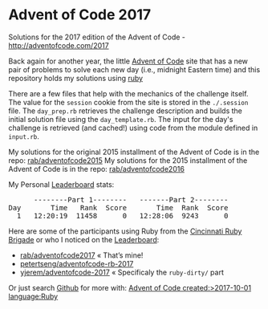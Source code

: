 # Advent of Code 2017 #

Solutions for the 2017 edition of the Advent of Code - http://adventofcode.com/2017

Back again for another year, the little [Advent of Code] site that has a new pair of problems to solve each new day (i.e., midnight Eastern time) and this repository holds my solutions using [ruby](http://ruby-lang.org)

There are a few files that help with the mechanics of the challenge itself. The value for the `session` cookie from the site is stored in the `./.session` file. The `day_prep.rb` retrieves the challenge description and builds the initial solution file using the `day_template.rb`. The input for the day's challenge is retrieved (and cached!) using code from the module defined in `input.rb`.

My solutions for the original 2015 installment of the Advent of Code is in the repo: [rab/adventofcode2015](https://github.com/rab/adventofcode2015)
My solutions for the 2015 installment of the Advent of Code is in the repo: [rab/adventofcode2016](https://github.com/rab/adventofcode2016)

My Personal [Leaderboard] stats:

<pre>
      --------Part 1--------   -------Part 2--------
Day       Time   Rank  Score       Time  Rank  Score
  1   12:20:19  11458      0   12:28:06  9243      0
</pre>

Here are some of the participants using Ruby from the [Cincinnati Ruby Brigade] or who I noticed on the [Leaderboard]:

* [rab/adventofcode2017](https://github.com/rab/adventofcode2017) &laquo;&nbsp;That&rsquo;s&nbsp;mine!
* [petertseng/adventofcode-rb-2017](https://github.com/petertseng/adventofcode-rb-2017)
* [yjerem/adventofcode-2017](https://github.com/yjerem/adventofcode-2017) &laquo;&nbsp;Specificaly the `ruby-dirty/` part

Or just search [Github] for more with: [Advent of Code created:>2017-10-01 language:Ruby](https://github.com/search?utf8=%E2%9C%93&q=Advent+of+Code+created%3A%3E2017-10-01+language%3ARuby&type=Repositories&ref=advsearch&l=Ruby)

[Advent of Code]: http://www.adventofcode.com/2017/
[Leaderboard]: http://www.adventofcode.com/2017/leaderboard
[Stats]: http://www.adventofcode.com/2017/stats
[Github]: http://github.com/
[Cincinnati Ruby Brigade]: http://cincyrb.com/
